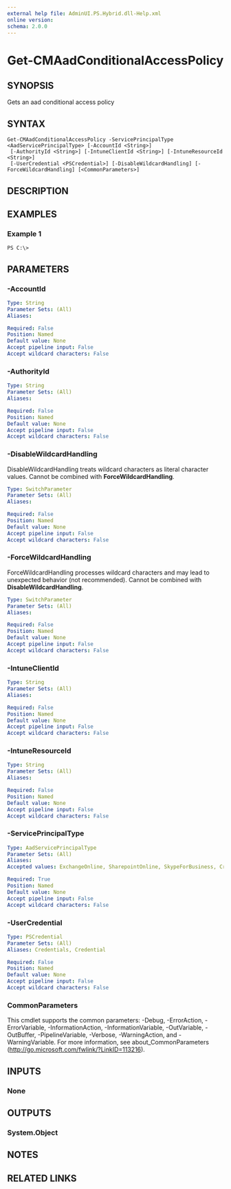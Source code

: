 ```yaml
---
external help file: AdminUI.PS.Hybrid.dll-Help.xml
online version: 
schema: 2.0.0
---
```


# Get-CMAadConditionalAccessPolicy

## SYNOPSIS
Gets an aad conditional access policy

## SYNTAX

```
Get-CMAadConditionalAccessPolicy -ServicePrincipalType <AadServicePrincipalType> [-AccountId <String>]
 [-AuthorityId <String>] [-IntuneClientId <String>] [-IntuneResourceId <String>]
 [-UserCredential <PSCredential>] [-DisableWildcardHandling] [-ForceWildcardHandling] [<CommonParameters>]
```

## DESCRIPTION
 

## EXAMPLES

### Example 1
```
PS C:\>  
```

 

## PARAMETERS

### -AccountId
 

```yaml
Type: String
Parameter Sets: (All)
Aliases: 

Required: False
Position: Named
Default value: None
Accept pipeline input: False
Accept wildcard characters: False
```

### -AuthorityId
 

```yaml
Type: String
Parameter Sets: (All)
Aliases: 

Required: False
Position: Named
Default value: None
Accept pipeline input: False
Accept wildcard characters: False
```

### -DisableWildcardHandling
DisableWildcardHandling treats wildcard characters as literal character values. Cannot be combined with **ForceWildcardHandling**.

```yaml
Type: SwitchParameter
Parameter Sets: (All)
Aliases: 

Required: False
Position: Named
Default value: None
Accept pipeline input: False
Accept wildcard characters: False
```

### -ForceWildcardHandling
ForceWildcardHandling processes wildcard characters and may lead to unexpected behavior (not recommended). Cannot be combined with **DisableWildcardHandling**.

```yaml
Type: SwitchParameter
Parameter Sets: (All)
Aliases: 

Required: False
Position: Named
Default value: None
Accept pipeline input: False
Accept wildcard characters: False
```

### -IntuneClientId
 

```yaml
Type: String
Parameter Sets: (All)
Aliases: 

Required: False
Position: Named
Default value: None
Accept pipeline input: False
Accept wildcard characters: False
```

### -IntuneResourceId
 

```yaml
Type: String
Parameter Sets: (All)
Aliases: 

Required: False
Position: Named
Default value: None
Accept pipeline input: False
Accept wildcard characters: False
```

### -ServicePrincipalType
 

```yaml
Type: AadServicePrincipalType
Parameter Sets: (All)
Aliases: 
Accepted values: ExchangeOnline, SharepointOnline, SkypeForBusiness, CrmOnline

Required: True
Position: Named
Default value: None
Accept pipeline input: False
Accept wildcard characters: False
```

### -UserCredential
 

```yaml
Type: PSCredential
Parameter Sets: (All)
Aliases: Credentials, Credential

Required: False
Position: Named
Default value: None
Accept pipeline input: False
Accept wildcard characters: False
```

### CommonParameters
This cmdlet supports the common parameters: -Debug, -ErrorAction, -ErrorVariable, -InformationAction, -InformationVariable, -OutVariable, -OutBuffer, -PipelineVariable, -Verbose, -WarningAction, and -WarningVariable. For more information, see about_CommonParameters (http://go.microsoft.com/fwlink/?LinkID=113216).

## INPUTS

### None

## OUTPUTS

### System.Object

## NOTES

## RELATED LINKS

